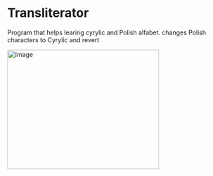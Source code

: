 # Transliterator
Program that helps learing cyrylic and Polish alfabet.
changes Polish characters to Cyrylic and revert

<img width="345" height="271" alt="image" src="https://github.com/user-attachments/assets/993bdf1f-b588-486a-8555-ad51d190622c" />

